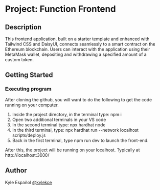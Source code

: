# Project: Function Frontend

## Description
This frontend application, built on a starter template and enhanced with Tailwind CSS and DaisyUI, connects seamlessly to a smart contract on the Ethereum blockchain. Users can interact with the application using their MetaMask wallet, depositing and withdrawing a specified amount of a custom token. 


## Getting Started
### Executing program
After cloning the github, you will want to do the following to get the code running on your computer.

1. Inside the project directory, in the terminal type: npm i
2. Open two additional terminals in your VS code
3. In the second terminal type: npx hardhat node
4. In the third terminal, type: npx hardhat run --network localhost scripts/deploy.js
5. Back in the first terminal, type npm run dev to launch the front-end.

After this, the project will be running on your localhost. 
Typically at http://localhost:3000/

## Author

Kyle Español
[@kylekce](https://github.com/kylekce)
